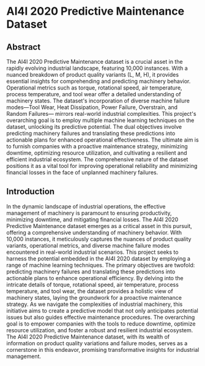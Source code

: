 # AI4I 2020 Predictive Maintenance Dataset

## Abstract
The AI4I 2020 Predictive Maintenance dataset is a crucial asset in the rapidly evolving
industrial landscape, featuring 10,000 instances. With a nuanced breakdown of product
quality variants (L, M, H), it provides essential insights for comprehending and predicting
machinery behavior. Operational metrics such as torque, rotational speed, air temperature,
process temperature, and tool wear offer a detailed understanding of machinery states. The
dataset's incorporation of diverse machine failure modes—Tool Wear, Heat Dissipation,
Power Failure, Overstrain, and Random Failures— mirrors real-world industrial
complexities. This project's overarching goal is to employ multiple machine learning
techniques on the dataset, unlocking its predictive potential. The dual objectives involve
predicting machinery failures and translating these predictions into actionable plans for
enhanced operational effectiveness. The ultimate aim is to furnish companies with a
proactive maintenance strategy, minimizing downtime, optimizing resource utilization, and
cultivating a resilient and efficient industrial ecosystem. The comprehensive nature of the
dataset positions it as a vital tool for improving operational reliability and minimizing
financial losses in the face of unplanned machinery failures.

## Introduction
In the dynamic landscape of industrial operations, the effective management of machinery is
paramount to ensuring productivity, minimizing downtime, and mitigating financial losses.
The AI4I 2020 Predictive Maintenance dataset emerges as a critical asset in this pursuit,
offering a comprehensive understanding of machinery behavior. With 10,000 instances, it
meticulously captures the nuances of product quality variants, operational metrics, and
diverse machine failure modes encountered in real-world industrial scenarios.
This project seeks to harness the potential embedded in the AI4I 2020 dataset by employing
a range of machine learning techniques. The primary objectives are twofold: predicting
machinery failures and translating these predictions into actionable plans to enhance
operational efficiency. By delving into the intricate details of torque, rotational speed, air
temperature, process temperature, and tool wear, the dataset provides a holistic view of
machinery states, laying the groundwork for a proactive maintenance strategy.
As we navigate the complexities of industrial machinery, this initiative aims to create a
predictive model that not only anticipates potential issues but also guides effective
maintenance procedures. The overarching goal is to empower companies with the tools to
reduce downtime, optimize resource utilization, and foster a robust and resilient industrial
ecosystem. The AI4I 2020 Predictive Maintenance dataset, with its wealth of information on
product quality variations and failure modes, serves as a cornerstone in this endeavor,
promising transformative insights for industrial management.
